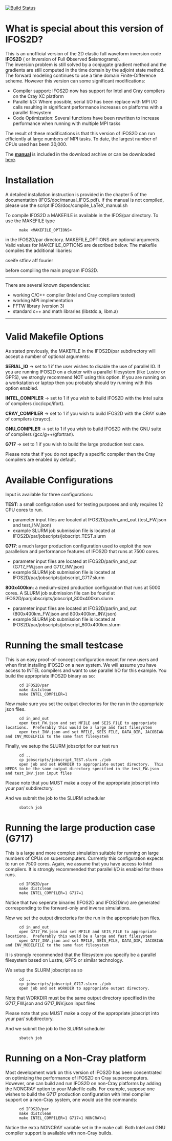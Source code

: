 [![Build Status](https://travis-ci.org/SpiderMonkey1975/IFOS2D.svg?branch=master)](https://travis-ci.org/SpiderMonkey1975/IFOS2D)

# What is special about this version of IFOS2D?


This is an unofficial version of the 2D elastic full waveform inversion code **IFOS2D** ( or **I**nversion of **F**ull **O**bserved **S**eismograms).  
The inversion problem is still solved by a conjugate gradient method and the gradients are still computed in the time domain by the adjoint state method.  
The forward modeling continues to use a time domain Finite-Difference scheme. However this version can some significant modifications:

- Compiler support:  IFOS2D now has support for Intel and Cray compilers on the Cray XC platform
- Parallel I/O:  Where possible, serial I/O has been replace with MPI I/O calls resulting in significant performance increases on platforms with a parallel filesystem
- Code Optimization: Several functions have been rewritten to increase performance when running with multiple MPI tasks

The result of these modifications is that this version of IFOS2D can run efficiently at large numbers of MPI tasks.  To date, the largest number of CPUs used has been 30,000.

The [**manual**](https://git.scc.kit.edu/GPIAG-Software/IFOS2D/wikis/home) is included in the download archive or can be downloaded [here](https://git.scc.kit.edu/GPIAG-Software/IFOS2D/wikis/home).

# Installation

A detailed installation instruction is provided in the chapter 5 of the documentation (IFOS/doc/manual_IFOS.pdf). If the manual is not compiled,
please use the script IFOS/doc/compile_LaTeX_manual.sh

To compile IFOS2D a MAKEFILE is available in the IFOS/par directory. To use the MAKEFILE type

          make <MAKEFILE_OPTIONS>

in the IFOS2D/par directory. MAKEFILE_OPTIONS are optional arguments.  Valid values for MAKEFILE_OPTIONS are described below.  The makefile compiles
the additional libaries:

cseife
stfinv
aff
fourier

before compiling the main program IFOS2D.

-------------------------------------------

There are several known dependencies:

- working C/C++ compiler (Intel and Cray compilers tested)
- working MPI implementation
- FFTW library (version 3)
- standard c++ and math libraries (libstdc.a, libm.a)

-------------------------------------------


# Valid Makefile Options

As stated previously, the MAKEFILE in the IFOS2D/par subdirectory will accept a number of optional arguments:

  **SERIAL_IO**     -> set to 1 if the user wishes to disable the use of parallel IO. If you are
                    running IFOS2D on a cluster with a parallel filesystem
                    (like Lustre or GPFS), we strongly recommend NOT using this option.  If you are running on a workstation or laptop
                    then you probably should try running with this option enabled.

  **INTEL_COMPILER** -> set to 1 if you wish to build IFOS2D with the Intel suite of compilers (icc/icpc/ifort).  

  **CRAY_COMPILER**  -> set to 1 if you wish to build IFOS2D with the CRAY suite of compilers (craycc).

  **GNU_COMPILER**   -> set to 1 if you wish to build IFOS2D with the GNU suite of compilers (gcc/g++/gfortran).

  **G717**           -> set to 1 if you wish to build the large production test case.

Please note that if you do not specify a specific compiler then the Cray compilers are enabled by default.


# Available Configurations 

Input is available for three configurations:

  **TEST**: a small configuration used for testing purposes and only requires 12 CPU cores to run. 
  - parameter input files are located at IFOS2D/par/in_and_out (test_FW.json and test_INV.json)
  - example SLURM job submission file is located at IFOS2D/par/jobscripts/jobscript_TEST.slurm

  **G717**: a much larger production configuration used to exploit the new parallelism and performance features of IFOS2D that runs at 7500 cores. 
  - parameter input files are located at IFOS2D/par/in_and_out (G717_FW.json and G717_INV.json)
  - example SLURM job submission file is located at IFOS2D/par/jobscripts/jobscript_G717.slurm

  **800x400km**: a medium-sized production configuration that runs at 5000 cores.  A SLURM job submission file can be found at IFOS2D/par/jobscripts/jobscript_800x400km.slurm
  - parameter input files are located at IFOS2D/par/in_and_out (800x400km_FW.json and 800x400km_INV.json)
  - example SLURM job submission file is located at IFOS2D/par/jobscripts/jobscript_800x400km.slurm


# Running the small testcase

This is an easy proof-of-concept configuration meant for new users and when first installing IFOS2D on a new system.  We will assume you have access to INTEL compilers and want to use parallel I/O for this example.  You build the appropriate IFOS2D binary as so:

          cd IFOS2D/par
          make distclean
          make INTEL_COMPILER=1 

Now make sure you set the output directories for the run in the appropriate json files.

          cd in_and_out
          open test_FW.json and set MFILE and SEIS_FILE to appropriate locations.  Preferably this would be a large and fast filesystem
          open test_INV.json and set MFILE, SEIS_FILE, DATA_DIR, JACOBIAN and INV_MODELFILE to the same fast filesystem

Finally, we setup the SLURM jobscript for our test run

          cd ..
          cp jobscripts/jobscript_TEST.slurm ./job
          open job and set WORKDIR to appropriate output directory.  This NEEDS to be the same output directory specified in the test_FW.json and test_INV.json input files

Please note that you MUST make a copy of the appropriate jobscript into your par/ subdirectory.

And we submit the job to the SLURM scheduler

          sbatch job


# Running the large production case (G717)

This is a large and more complex simulation suitable for running on large numbers of CPUs on supercomputers.  Currently this configuration expects to run on 7500 cores.  Again, we assume that you have access to Intel compilers.  It is strongly recommended that parallel I/O is enabled for these runs.

          cd IFOS2D/par
          make distclean
          make INTEL_COMPILER=1 G717=1

Notice that two seperate binaries (IFOS2D and IFOS2Dinv) are generated corresponding to the forward-only and inverse simulations.

Now we set the output directories for the run in the appropriate json files.

          cd in_and_out
          open G717_FW.json and set MFILE and SEIS_FILE to appropriate locations.  Preferably this would be a large and fast filesystem
          open G717_INV.json and set MFILE, SEIS_FILE, DATA_DIR, JACOBIAN and INV_MODELFILE to the same fast filesystem

It is strongly recommended that the filesystem you specify be a parallel filesystem based on Lustre, GPFS or similar technology.

We setup the SLURM jobscript as so

          cd ..
          cp jobscripts/jobscript_G717.slurm ./job
          open job and set WORKDIR to appropriate output directory.  

Note that WORKDIR must be the same output directory specified in the G717_FW.json and G717_INV.json input files

Please note that you MUST make a copy of the appropriate jobscript into your par/ subdirectory.


And we submit the job to the SLURM scheduler

          sbatch job


# Running on a Non-Cray platform

Most development work on this version of IFOS2D has been concentrated on optimizing the performance of IFOS2D on Cray supercomputers.  However, one can build and run IFOS2D on non-Cray platforms by adding the NONCRAY option to your Makefile calls.  For example, suppose one wishes to build the G717 production configuration with Intel compiler support on a non-Cray system, one would use the commands:

          cd IFOS2D/par
          make distclean
          make INTEL_COMPILER=1 G717=1 NONCRAY=1

Notice the extra NONCRAY variable set in the make call.  Both Intel and GNU compiler support is available with non-Cray builds.

